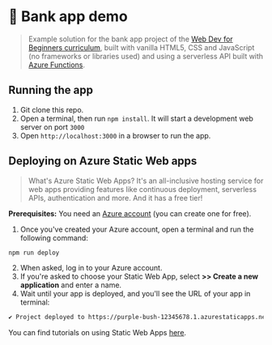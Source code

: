 # 🏦 Bank app demo

> Example solution for the bank app project of the [Web Dev for Beginners curriculum](https://github.com/microsoft/Web-Dev-For-Beginners), built with vanilla HTML5, CSS and JavaScript (no frameworks or libraries used) and using a serverless API built with [Azure Functions](https://azure.microsoft.com/services/functions/?WT.mc_id=javascript-0000-yolasors).

## Running the app

1. Git clone this repo.
2. Open a terminal, then run `npm install`. It will start a development web server on port `3000`
3. Open `http://localhost:3000` in a browser to run the app.

## Deploying on Azure Static Web apps

> What's Azure Static Web Apps? It's an all-inclusive hosting service for web apps providing features like continuous deployment, serverless APIs, authentication and more. And it has a free tier!

**Prerequisites:** You need an [Azure account](https://azure.microsoft.com/free/?WT.mc_id=javascript-0000-cxa) (you can create one for free).

1. Once you've created your Azure account, open a terminal and run the following command:
  ```sh
  npm run deploy
  ```
2. When asked, log in to your Azure account.
3. If you're asked to choose your Static Web App, select **>> Create a new application** and enter a name.
4. Wait until your app is deployed, and you'll see the URL of your app in terminal:
```sh
✔ Project deployed to https://purple-bush-12345678.1.azurestaticapps.net 🚀
```

You can find tutorials on using Static Web Apps [here](https://docs.microsoft.com/learn/paths/azure-static-web-apps/?WT.mc_id=javascript-0000-cxa).
